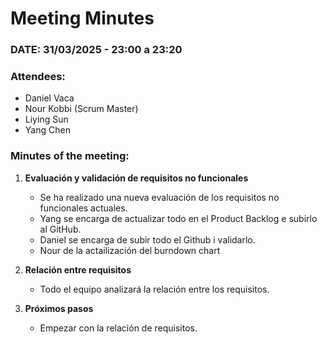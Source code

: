 # **Meeting Minutes**  

### **DATE: 31/03/2025 - 23:00 a 23:20**  

### **Attendees:**  
- Daniel Vaca  
- Nour Kobbi (Scrum Master)  
- Liying Sun  
- Yang Chen  

### **Minutes of the meeting:**  

1. **Evaluación y validación de requisitos no funcionales**  
   - Se ha realizado una nueva evaluación de los requisitos no funcionales actuales.
   - Yang se encarga de actualizar todo en el Product Backlog e subirlo al GitHub.
   - Daniel se encarga de subir todo el Github i validarlo.
   - Nour de la actailización del burndown chart
   
3. **Relación entre requisitos**  
   - Todo el equipo analizará la relación entre los requisitos.

4. **Próximos pasos**  
   - Empezar con la relación de requisitos.

